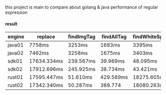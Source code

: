 this project is main to compare about golang & java performance of regular expression

#### result
| engine | replace | findImgTag | findAllTag | findWhiteSpace |
| ---- | ---- | ---- | ---- | ---- |
| java01 | 7758ms | 3253ms| 1683ms | 3395ms |
| java02 | 7462ms | 3258ms | 1675ms | 3403ms |
| sdk01 | 17634.334ms| 239.567ms| 39.969ms | 48.095ms |
| sdk02 | 17912.696ms | 245.925ms | 38.734ms | 43.421ms |
| rust01 | 17595.447ms | 51.610ms | 429.589ms | 18275.605ms |
| rust02 | 17342.340ms | 50.287ms | 389.774 | 18080.263ms |
